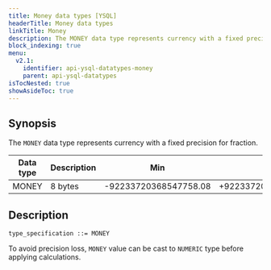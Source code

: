 ```yaml
---
title: Money data types [YSQL]
headerTitle: Money data types
linkTitle: Money
description: The MONEY data type represents currency with a fixed precision for fraction.
block_indexing: true
menu:
  v2.1:
    identifier: api-ysql-datatypes-money
    parent: api-ysql-datatypes
isTocNested: true
showAsideToc: true
---
```


## Synopsis

The `MONEY` data type represents currency with a fixed precision for fraction.

Data type | Description | Min | Max |
----------|-------------|-----|-----|
MONEY | 8 bytes | -92233720368547758.08 | +92233720368547758.07 |

## Description

```
type_specification ::= MONEY
```

To avoid precision loss, `MONEY` value can be cast to `NUMERIC` type before applying calculations.
